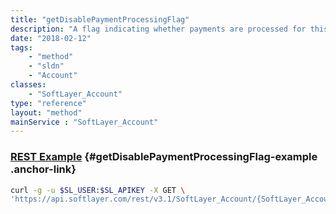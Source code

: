 ```yaml
---
title: "getDisablePaymentProcessingFlag"
description: "A flag indicating whether payments are processed for this account."
date: "2018-02-12"
tags:
    - "method"
    - "sldn"
    - "Account"
classes:
    - "SoftLayer_Account"
type: "reference"
layout: "method"
mainService : "SoftLayer_Account"
---
```


### [REST Example](#getDisablePaymentProcessingFlag-example) <a href="/article/rest/"><i class="fas fa-question"></i></a> {#getDisablePaymentProcessingFlag-example .anchor-link} 
```bash
curl -g -u $SL_USER:$SL_APIKEY -X GET \
'https://api.softlayer.com/rest/v3.1/SoftLayer_Account/{SoftLayer_AccountID}/getDisablePaymentProcessingFlag'
```
